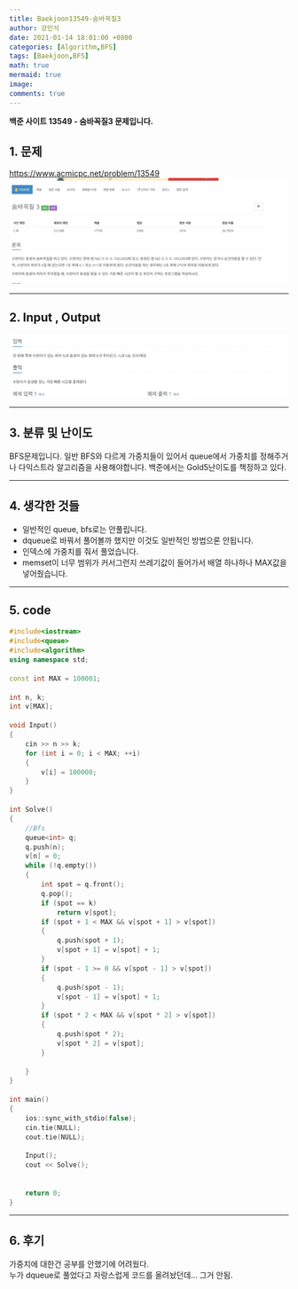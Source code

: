 ```yaml
---
title: Baekjoon13549-숨바꼭질3
author: 강민석
date: 2021-01-14 18:01:00 +0800
categories: [Algorithm,BFS]
tags: [Baekjoon,BFS]
math: true
mermaid: true
image: 
comments: true
---
```


**백준 사이트 13549 - 숨바꼭질3 문제입니다.**

## 1. 문제
<https://www.acmicpc.net/problem/13549>
![](/assets/img/sample/Baekjoon/13549/Problem.JPG)

-----  

## 2. Input , Output
![](/assets/img/sample/Baekjoon/13549/input.JPG)

-----  

## 3. 분류 및 난이도

BFS문제입니다. 일반 BFS와 다르게 가중치들이 있어서 queue에서 가중치를 정해주거나 다익스트라 알고리즘을 사용해야합니다.
백준에서는 Gold5난이도를 책정하고 있다.

-----  

## 4. 생각한 것들

- 일반적인 queue, bfs로는 안풀립니다.
- dqueue로 바꿔서 풀어볼까 했지만 이것도 일반적인 방법으론 안됩니다.
- 인덱스에 가중치를 줘서 풀었습니다.
- memset이 너무 범위가 커서그런지 쓰레기값이 들어가서 배열 하나하나 MAX값을 넣어줬습니다.

-----  

## 5. code

```c++
#include<iostream>
#include<queue>
#include<algorithm>
using namespace std;

const int MAX = 100001;

int n, k;
int v[MAX];

void Input()
{
	cin >> n >> k;
	for (int i = 0; i < MAX; ++i)
	{
		v[i] = 100000;
	}
}

int Solve()
{
	//Bfs
	queue<int> q;
	q.push(n);
	v[n] = 0;
	while (!q.empty())
	{
		int spot = q.front();
		q.pop();
		if (spot == k)
			return v[spot];
		if (spot + 1 < MAX && v[spot + 1] > v[spot])
		{
			q.push(spot + 1);
			v[spot + 1] = v[spot] + 1;
		}
		if (spot - 1 >= 0 && v[spot - 1] > v[spot])
		{
			q.push(spot - 1);
			v[spot - 1] = v[spot] + 1;
		}
		if (spot * 2 < MAX && v[spot * 2] > v[spot])
		{
			q.push(spot * 2);
			v[spot * 2] = v[spot];
		}

	}
}

int main()
{
	ios::sync_with_stdio(false);
	cin.tie(NULL);
	cout.tie(NULL);

	Input();
	cout << Solve();


	return 0;
}
```
-----

## 6. 후기
가중치에 대한건 공부를 안했기에 어려웠다.  
누가 dqueue로 풀었다고 자랑스럽게 코드를 올려놨던데... 그거 안됨.








 